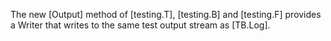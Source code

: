 <!-- go.dev/issue/59928 -->

The new [Output] method of [testing.T], [testing.B] and [testing.F] provides a Writer that writes to the same test output stream as [TB.Log].
